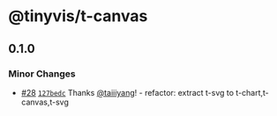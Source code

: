 # @tinyvis/t-canvas

## 0.1.0

### Minor Changes

- [#28](https://github.com/taiiiyang/TinyVis/pull/28) [`127bedc`](https://github.com/taiiiyang/TinyVis/commit/127bedc9f4ea86d55f4a31f3dbe3c6cd4980096f) Thanks [@taiiiyang](https://github.com/taiiiyang)! - refactor: extract t-svg to t-chart,t-canvas,t-svg
